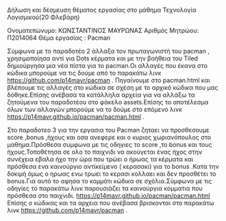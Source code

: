 Δήλωση και δέσμευση θέματος εργασίας στο μάθημα Τεχνολογία Λογισμικού(20 Φλεβάρη)
  
Ονοματεπώνυμο: ΚΩΝΣΤΑΝΤΙΝΟΣ ΜΑΥΡΩΝΑΣ
Αριθμός Μητρώου: Π2014064
Θέμα εργασίας : Pacman



 Σύμφωνα με το παραδοτέο 2 άλλαξα τον πρωταγωνιστή του pacman , χρησιμοποίησα αντί για Dots κέρματα και με την βοήθεια του 
 Tiled δημιούργησα μια νέα πίστα για το pacman.Οι αλλαγές που έκανα στο κώδικα μπορούμε να τις δούμε  από το παρακάτω λινκ
 https://github.com/p14mavr/pacman . Πηγαίνουμε στο pacman.html και βλέπουμε τις αλλαγές στο κώδικα σε σχέση με το αρχικό κώδικα 
 που μας δόθηκε.Επίσης ανέβασα τα κατάλληλα αρχεία για να αλλάξω τα ζητούμενα του παραδοτέου στο φάκελο assets.Επίσης το αποτέλεσμα 
 όλων των αλλαγών μπορούμε να το δούμε στο επόμενο λινκ https://p14mavr.github.io/pacman/pacman.html .
 
 
 
 Στο παραδοτεο 3 για την εργασια του Pacman ζηταει να προσθεσουμε score ,bonus ,ήχους και οσα ανεφερε και ο κυριος χωριανόπουλος στο μαθημα.Πρόσθεσα συμφωνα με τις οδηγιες το score ,το bonus και τους ήχους.Τοποθέτησα σε ολο το παιχνιδι να ακούγεται ένας ήχος στην συνέχεια εβαλα ήχο την ώρα που τρώει ο ήρωας τα κέρματα και πρόσθεσα ενα καινούργιο αντίκείμενο ( κερασακι) για το bonus .Κατα την δοκιμή όμως ο ηρωας ενω τρωει το κερασι κολλαει και δεν προσθέτει το bonus.Για αυτό το αφησα το κομμάτι κώδικα σε σχόλια.Σύμφωνα με τις οδηγίες το παρακάτω λινκ παρουσιάζει τα καινούργια κομματια που πρόσθεσα στο παιχνιδι. https://p14mavr.github.io/pacman/pacman.html Eπίσης ο κώδικας και τα αρχεια που ανέβασα βρισκονται στο παρακάτω λινκ  https://github.com/p14mavr/pacman .


